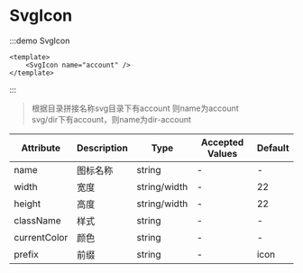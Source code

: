 # SvgIcon

:::demo SvgIcon

```vue
<template>
    <SvgIcon name="account" />
</template>
```
:::
>根据目录拼接名称svg目录下有account 则name为account  
>svg/dir下有account，则name为dir-account


| Attribute    | Description | Type         | Accepted Values | Default |
| ------------ | ----------- | ------------ | --------------- | ------- |
| name         | 图标名称    | string       | -               | -       |
| width        | 宽度        | string/width | -               | 22      |
| height       | 高度        | string/width | -               | 22      |
| className    | 样式        | string       | -               | -       |
| currentColor | 颜色        | string       | -               | -       |
| prefix       | 前缀        | string       | -               | icon    |
